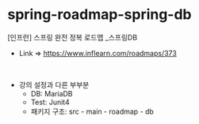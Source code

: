 # spring-roadmap-spring-db
[인프런] 스프링 완전 정복 로드맵 _스프링DB

- Link => https://www.inflearn.com/roadmaps/373


<br>


- 강의 설정과 다른 부부분
   - DB: MariaDB
   - Test: Junit4
   - 패키지 구조: src - main - roadmap - db
